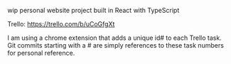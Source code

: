 wip personal website project built in React with TypeScript

Trello: https://trello.com/b/uCoGfgXt

I am using a chrome extension that adds a unique id# to each Trello task. Git commits starting with a # are simply references to these task numbers for personal reference.